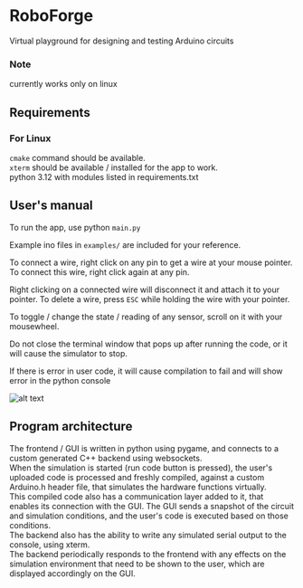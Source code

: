 # RoboForge
Virtual playground for designing and testing Arduino circuits  

### Note
currently works only on linux  

## Requirements
### For Linux
```cmake``` command should be available.  
```xterm``` should be available / installed for the app to work.  
python 3.12 with modules listed in requirements.txt

## User's manual
To run the app, use python ```main.py``` 

Example ino files in ```examples/``` are included for your reference.
  
To connect a wire, right click on any pin to get a wire at your mouse pointer. To connect this wire, right click again at any pin.  

Right clicking on a connected wire will disconnect it and attach it to your pointer. To delete a wire, press ```ESC``` while holding the wire with your pointer.  
  
To toggle / change the state / reading of any sensor, scroll on it with your mousewheel.  

Do not close the terminal window that pops up after running the code, or it will cause the simulator to stop.

If there is error in user code, it will cause compilation to fail and will show error in the python console  

![alt text](https://github.com/sdswoc/robo-forge/blob/master/assets/example.png?raw=true)

## Program architecture
The frontend / GUI is written in python using pygame, and connects to a custom generated C++ backend using websockets.  
When the simulation is started (run code button is pressed), the user's uploaded code is processed and freshly compiled, against a custom Arduino.h header file, that simulates the hardware functions virtually.  
This compiled code also has a communication layer added to it, that enables its connection with the GUI. The GUI sends a snapshot of the circuit and simulation conditions, and the user's code is executed based on those conditions.  
The backend also has the ability to write any simulated serial output to the console, using xterm.  
The backend periodically responds to the frontend with any effects on the simulation environment that need to be shown to the user, which are displayed accordingly on the GUI.  


